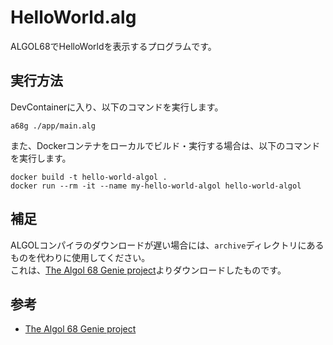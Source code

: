 # HelloWorld.alg

ALGOL68でHelloWorldを表示するプログラムです。  

## 実行方法

DevContainerに入り、以下のコマンドを実行します。  

```shell
a68g ./app/main.alg
```

また、Dockerコンテナをローカルでビルド・実行する場合は、以下のコマンドを実行します。  

```shell
docker build -t hello-world-algol .
docker run --rm -it --name my-hello-world-algol hello-world-algol
```

## 補足

ALGOLコンパイラのダウンロードが遅い場合には、`archive`ディレクトリにあるものを代わりに使用してください。  
これは、[The Algol 68 Genie project](https://jmvdveer.home.xs4all.nl/en.algol-68-genie.html)よりダウンロードしたものです。  

## 参考

- [The Algol 68 Genie project](https://jmvdveer.home.xs4all.nl/en.algol-68-genie.html)
